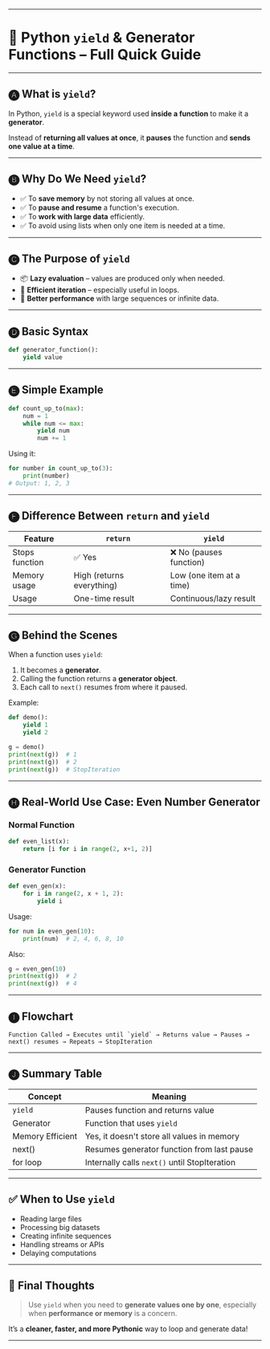 
---

# 🔄 Python `yield` & Generator Functions – Full Quick Guide

---

## 🅐 What is `yield`?

In Python, `yield` is a special keyword used **inside a function** to make it a **generator**.

Instead of **returning all values at once**, it **pauses** the function and **sends one value at a time**.

---

## 🅑 Why Do We Need `yield`?

* ✅ To **save memory** by not storing all values at once.
* ✅ To **pause and resume** a function's execution.
* ✅ To **work with large data** efficiently.
* ✅ To avoid using lists when only one item is needed at a time.

---

## 🅒 The Purpose of `yield`

* 📦 **Lazy evaluation** – values are produced only when needed.
* 🔁 **Efficient iteration** – especially useful in loops.
* 🚀 **Better performance** with large sequences or infinite data.

---

## 🅓 Basic Syntax

```python
def generator_function():
    yield value
```

---

## 🅔 Simple Example

```python
def count_up_to(max):
    num = 1
    while num <= max:
        yield num
        num += 1
```

Using it:

```python
for number in count_up_to(3):
    print(number)
# Output: 1, 2, 3
```

---

## 🅕 Difference Between `return` and `yield`

| Feature        | `return`                  | `yield`                  |
| -------------- | ------------------------- | ------------------------ |
| Stops function | ✅ Yes                     | ❌ No (pauses function)   |
| Memory usage   | High (returns everything) | Low (one item at a time) |
| Usage          | One-time result           | Continuous/lazy result   |

---

## 🅖 Behind the Scenes

When a function uses `yield`:

1. It becomes a **generator**.
2. Calling the function returns a **generator object**.
3. Each call to `next()` resumes from where it paused.

Example:

```python
def demo():
    yield 1
    yield 2

g = demo()
print(next(g))  # 1
print(next(g))  # 2
print(next(g))  # StopIteration
```

---

## 🅗 Real-World Use Case: Even Number Generator

### Normal Function

```python
def even_list(x):
    return [i for i in range(2, x+1, 2)]
```

### Generator Function

```python
def even_gen(x):
    for i in range(2, x + 1, 2):
        yield i
```

Usage:

```python
for num in even_gen(10):
    print(num)  # 2, 4, 6, 8, 10
```

Also:

```python
g = even_gen(10)
print(next(g))  # 2
print(next(g))  # 4
```

---

## 🅘 Flowchart

```
Function Called → Executes until `yield` → Returns value → Pauses → next() resumes → Repeats → StopIteration
```

---

## 🅙 Summary Table

| Concept          | Meaning                                       |
| ---------------- | --------------------------------------------- |
| `yield`          | Pauses function and returns value             |
| Generator        | Function that uses `yield`                    |
| Memory Efficient | Yes, it doesn't store all values in memory    |
| next()           | Resumes generator function from last pause    |
| for loop         | Internally calls `next()` until StopIteration |

---

## ✅ When to Use `yield`

* Reading large files
* Processing big datasets
* Creating infinite sequences
* Handling streams or APIs
* Delaying computations

---

## 🧠 Final Thoughts

> Use `yield` when you need to **generate values one by one**, especially when **performance or memory** is a concern.

It’s a **cleaner, faster, and more Pythonic** way to loop and generate data!

---

